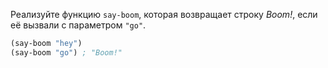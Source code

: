Реализуйте функцию `say-boom`, которая возвращает строку _Boom!_, если её вызвали с параметром `"go"`.

```clojure
(say-boom "hey")
(say-boom "go") ; "Boom!"
```
